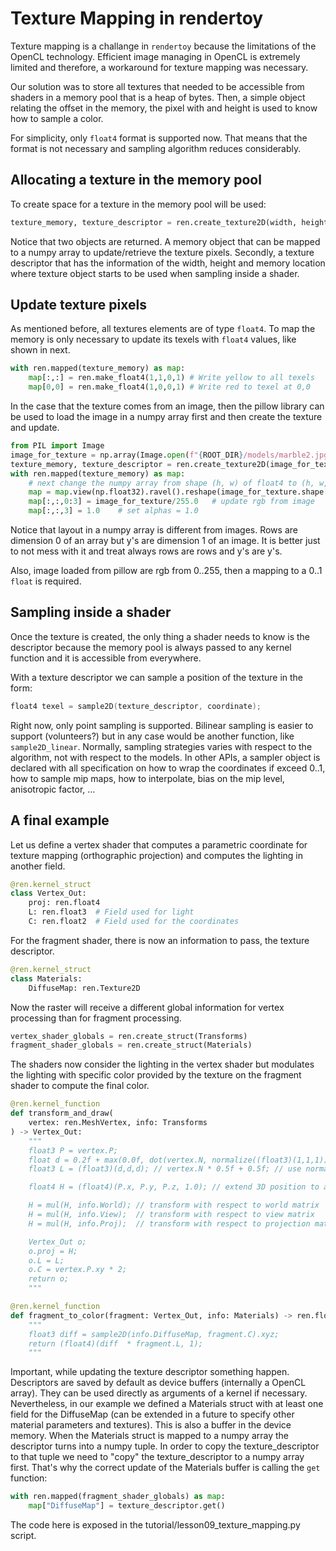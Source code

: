 # Texture Mapping in rendertoy

Texture mapping is a challange in `rendertoy` because the limitations of the OpenCL technology.
Efficient image managing in OpenCL is extremely limited and therefore, a workaround for 
texture mapping was necessary.

Our solution was to store all textures that needed to be accessible from shaders in a 
memory pool that is a heap of bytes. Then, a simple object relating the offset in the memory,
the pixel with and height is used to know how to sample a color.

For simplicity, only `float4` format is supported now. That means that the format is not 
necessary and sampling algorithm reduces considerably.

## Allocating a texture in the memory pool

To create space for a texture in the memory pool will be used:

```python
texture_memory, texture_descriptor = ren.create_texture2D(width, height)
```

Notice that two objects are returned. A memory object that can be mapped to a numpy array
to update/retrieve the texture pixels. Secondly, a texture descriptor that has the information
of the width, height and memory location where texture object starts to be used when sampling
inside a shader.

## Update texture pixels

As mentioned before, all textures elements are of type `float4`. To map the memory is only
necessary to update its texels with `float4` values, like shown in next.

```python
with ren.mapped(texture_memory) as map:
    map[:,:] = ren.make_float4(1,1,0,1) # Write yellow to all texels
    map[0,0] = ren.make_float4(1,0,0,1) # Write red to texel at 0,0
```

In the case that the texture comes from an image, then the pillow library can be used to load
the image in a numpy array first and then create the texture and update.

```python
from PIL import Image
image_for_texture = np.array(Image.open(f"{ROOT_DIR}/models/marble2.jpg"))
texture_memory, texture_descriptor = ren.create_texture2D(image_for_texture.shape[1], image_for_texture.shape[0])
with ren.mapped(texture_memory) as map:
    # next change the numpy array from shape (h, w) of float4 to (h, w, 4) of floats
    map = map.view(np.float32).ravel().reshape(image_for_texture.shape[0], image_for_texture.shape[1], 4)
    map[:,:,0:3] = image_for_texture/255.0   # update rgb from image
    map[:,:,3] = 1.0    # set alphas = 1.0
```

Notice that layout in a numpy array is different from images. Rows are dimension 0 of an array
but y's are dimension 1 of an image. It is better just to not mess with it and treat always
rows are rows and y's are y's.

Also, image loaded from pillow are rgb from 0..255, then a mapping to a 0..1 `float` is required.

## Sampling inside a shader

Once the texture is created, the only thing a shader needs to know is the descriptor because
the memory pool is always passed to any kernel function and it is accessible from everywhere.

With a texture descriptor we can sample a position of the texture in the form:

```c++
float4 texel = sample2D(texture_descriptor, coordinate);
```

Right now, only point sampling is supported. Bilinear sampling is easier to support (volunteers?)
but in any case would be another function, like `sample2D_linear`. Normally, sampling strategies
varies with respect to the algorithm, not with respect to the models. In other APIs, a sampler 
object is declared with all specification on how to wrap the coordinates if exceed 0..1, how to 
sample mip maps, how to interpolate, bias on the mip level, anisotropic factor, ...

## A final example

Let us define a vertex shader that computes a parametric coordinate for texture mapping 
(orthographic projection) and computes the lighting in another field.

```python
@ren.kernel_struct
class Vertex_Out:
    proj: ren.float4
    L: ren.float3  # Field used for light
    C: ren.float2  # Field used for the coordinates
```

For the fragment shader, there is now an information to pass, the texture descriptor.

```python
@ren.kernel_struct
class Materials:
    DiffuseMap: ren.Texture2D
```

Now the raster will receive a different global information for vertex processing than for 
fragment processing.

```python
vertex_shader_globals = ren.create_struct(Transforms)
fragment_shader_globals = ren.create_struct(Materials)
```

The shaders now consider the lighting in the vertex shader but modulates the lighting
with specific color provided by the texture on the fragment shader to compute the final color.

```python
@ren.kernel_function  
def transform_and_draw(
    vertex: ren.MeshVertex, info: Transforms
) -> Vertex_Out:
    """
    float3 P = vertex.P;
    float d = 0.2f + max(0.0f, dot(vertex.N, normalize((float3)(1,1,1))));
    float3 L = (float3)(d,d,d); // vertex.N * 0.5f + 0.5f; // use normals as a color for debugging purposes

    float4 H = (float4)(P.x, P.y, P.z, 1.0); // extend 3D position to a homogeneous coordinates

    H = mul(H, info.World); // transform with respect to world matrix
    H = mul(H, info.View);  // transform with respect to view matrix
    H = mul(H, info.Proj);  // transform with respect to projection matrix

    Vertex_Out o;
    o.proj = H;
    o.L = L;
    o.C = vertex.P.xy * 2;
    return o;
    """

@ren.kernel_function
def fragment_to_color(fragment: Vertex_Out, info: Materials) -> ren.float4:
    """
    float3 diff = sample2D(info.DiffuseMap, fragment.C).xyz;
    return (float4)(diff  * fragment.L, 1);
    """
```

Important, while updating the texture descriptor something happen. Descriptors are saved
by default as device buffers (internally a OpenCL array). They can be used directly as
arguments of a kernel if necessary. Nevertheless, in our example we defined a Materials
struct with at least one field for the DiffuseMap (can be extended in a future to specify
other material parameters and textures). This is also a buffer in the device memory.
When the Materials struct is mapped to a numpy array the descriptor turns into a numpy tuple.
In order to copy the texture_descriptor to that tuple we need to "copy" the texture_descriptor
to a numpy array first. That's why the correct update of the Materials buffer is calling the
`get` function:

```python
with ren.mapped(fragment_shader_globals) as map:
    map["DiffuseMap"] = texture_descriptor.get()
```

The code here is exposed in the tutorial/lesson09_texture_mapping.py script.